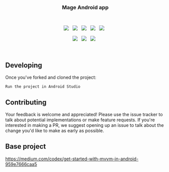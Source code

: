 
<br>

<h3 align="center">
    Mage Android app
</h3>

<br>

<p align="center">
    <a href="https://github.com/CodeCrowCorp/mage-android"><img src="https://img.shields.io/github/v/release/CodeCrowCorp/mage-android?color=%23ff00a0&include_prereleases&label=version&sort=semver"></a>
    &nbsp;
    <a href="https://github.com/CodeCrowCorp/mage-android"><img src="https://img.shields.io/badge/built_with-android-3CDA84.svg"></a>
    &nbsp;
    <a href="https://github.com/CodeCrowCorp/mage-android/actions"><img src="https://github.com/CodeCrowCorp/mage-android/actions/workflows/ci-prod.yml/badge.svg"></a>
    &nbsp;
    <a href="https://about.codecov.io/"><img src="https://codecov.io/gh/CodeCrowCorp/mage-android/branch/master/graph/badge.svg"></a>
    &nbsp;
    <a href="https://dependabot.com/"><img src="https://img.shields.io/badge/dependabot-enabled-025e8c?logo=Dependabot"></a>
    &nbsp;
</p>

<p align="center">
    <a href="https://github.com/CodeCrowCorp/mage-android/blob/master/LICENSE.md"><img src="https://img.shields.io/badge/license-GPL3.0-00bfff.svg"></a>
    &nbsp;
	<a href="https://discord.gg/codecrow"><img src="https://img.shields.io/discord/766681806463303680?label=discord&color=5a66f6"></a>
	&nbsp;
    <a href="https://twitter.com/CodeCrowCorp"><img src="https://img.shields.io/badge/twitter-follow_us-1d9bf0.svg"></a>
    &nbsp;
</p>

<br>

## Developing

Once you've forked and cloned the project:

`Run the project in Android Studio`

## Contributing

Your feedback is welcome and appreciated! Please use the issue tracker to talk about potential implementations or make feature requests. If you're interested in making a PR, we suggest opening up an issue to talk about the change you'd like to make as early as possible.

## Base project
https://medium.com/codex/get-started-with-mvvm-in-android-959e7666caa5

